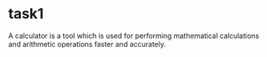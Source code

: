 # task1
A calculator is a tool which is used for performing mathematical calculations and arithmetic operations faster and accurately.
